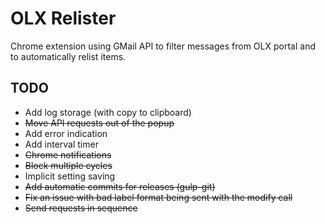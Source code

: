 OLX Relister
===========

Chrome extension using GMail API to filter messages from OLX portal and to automatically relist items.

TODO
----
- Add log storage (with copy to clipboard)
- ~~Move API requests out of the popup~~
- Add error indication
- Add interval timer
- ~~Chrome notifications~~
- ~~Block multiple cycles~~
- Implicit setting saving
- ~~Add automatic commits for releases (gulp-git)~~
- ~~Fix an issue with bad label format being sent with the modify call~~
- ~~Send requests in sequence~~